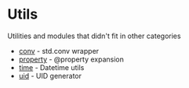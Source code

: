 # Utils

Utilities and modules that didn't fit in other categories

* [conv](modules/core/conv.md) - std.conv wrapper
* [property](modules/core/property.md) - @property expansion
* [time](modules/core/time.md) - Datetime utils
* [uid](modules/core/uid.md) - UID generator

